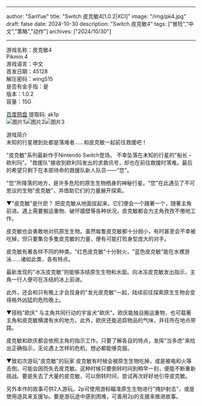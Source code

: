 
---
author: "SanYue"
title: "Switch 皮克敏4[1.0.2|XCI]"
image: "/img/pk4.jpg"
draft: false
date: 2024-10-30
description: "Switch 皮克敏4"
tags: ["冒险","中文","策略","动作"]
archives: ["2024/10/30"]

---

游戏名称：皮克敏4   
Pikmin 4    
游戏语言：中文  
首发日期：45128  
解压密码：wing515  
是否有金手指：是  
版本：1.0.2   
容量：15G

[百度网盘](https://pan.baidu.com/s/1lGCmOqyKTpAokp5u6Omc9A) 提取码: ak1p  
![图片1](/img/20241022.jpg)![图片2](/img/a8f244af.jpg)![图片3](/img/65e1fa9612ad6bf3662.jfif)  

游戏简介  
未知的行星裡到处都是落难者……和皮克敏一起前往救援吧！

 

"皮克敏"系列最新作于Nintendo Switch登场。
不幸坠落在未知的行星的"船长・欧利玛"。"救援队"接收到欧利玛发出的求救讯号，却也在前往救援时落难。最后的希望只剩下在本部待命的救援队新人队员——"您"。

"您"所降落的地方，是许多危险的原生生物栖身的神秘行星。"您"在此遇见了不可思议的生物"皮克敏"，并借助它们的力量展开探索。

▼"皮克敏"是什麽？
把皮克敏从地面拔起来，它们便会一个跟著一个，随著主角前进。遇上需要搬运重物、破坏牆壁等各种状况，皮克敏都会为主角孜孜不倦地工作。

皮克敏也会勇敢地对抗原生生物。虽然每隻皮克敏都十分弱小，有时甚至会不幸被吃掉，但只要集合多隻皮克敏的力量，便有可能打败身型庞大的对手。

皮克敏有著各样不同的种类。"红色皮克敏"十分耐火，"蓝色皮克敏"能在水裡游泳……诸如此类，各有特点。

最新发现的"冰冻皮克敏"则能够冻结原生生物和水面。向冰冻皮克敏发出指示，主角一行人便可在冻结的冰上前进。

此外，还会和只有晚上才会现身的"发光皮克敏"一起，陆续前往探索原生生物会变得格外凶猛的危险晚上。

▼搭档"欧庆"
与主角共同行动的宇宙犬"欧庆"。欧庆能独自搬运重物，也可载著主角和皮克敏横渡有水的地方。此外，欧庆还能追踪物品的气味，并往所在地点带路。

皮克敏和欧庆都会依照主角的指示工作。只要了解各自的特点，发挥"当多虑"来给出正确指示，无论遇上怎样的危机，想必都能够克服。

▼致初次游玩"皮克敏"的玩家
皮克敏有时候会被原生生物吃掉，或是被电和火等击倒，可能会因而失去皮克敏。这种时候只要倒转时间到稍早一刻，便能不断重新挑战。要是失去了大量的皮克敏，可以倒转时间，尝试再次好好地引导皮克敏。

另外本作的故事可供2人游玩。2p可使用游标瞄准原生生物进行"掩护射击"，或是使用道具来支援1p。要是游玩途中感到困难，可善用2p的支援来推进故事。
